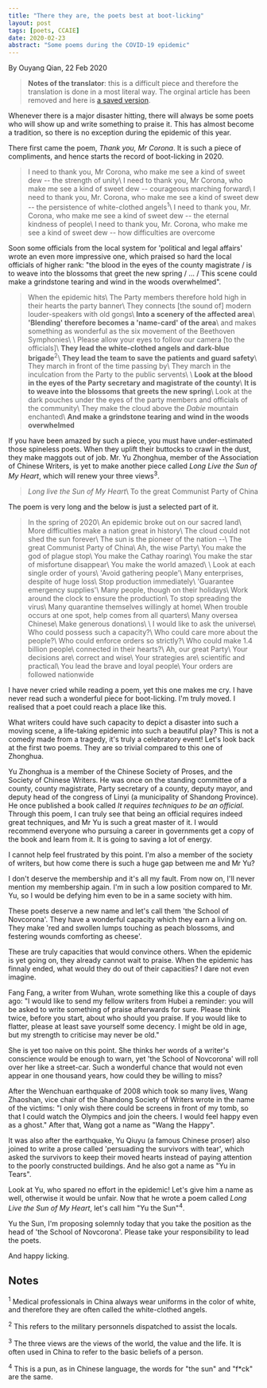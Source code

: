 ```yaml
---
title: "There they are, the poets best at boot-licking"
layout: post
tags: [poets, CCAIE]
date: 2020-02-23
abstract: "Some poems during the COVID-19 epidemic"
---
```


By Ouyang Qian, 22 Feb 2020

> **Notes of the translator**: this is a difficult piece and therefore the translation is done in a most literal way. The orginal article has been removed and here is [a saved version](/assets/files/school_of_novcorona.pdf).

Whenever there is a major disaster hitting, there will always be some poets who will show up and write something to praise it. This has almost become a tradition, so there is no exception during the epidemic of this year. 

There first came the poem, _Thank you, Mr Corona_. It is such a piece of compliments, and hence starts the record of boot-licking in 2020.

> I need to thank you, Mr Corona, who make me see a kind of sweet dew -- the strength of unity\\
> I need to thank you, Mr Corona, who make me see a kind of sweet dew -- courageous marching forward\\
> I need to thank you, Mr. Corona, who make me see a kind of sweet dew -- the persistence of white-clothed angels<sup>1</sup>\\
> I need to thank you, Mr. Corona, who make me see a kind of sweet dew -- the eternal kindness of people\\
> I need to thank you, Mr. Corona, who make me see a kind of sweet dew -- how difficulties are overcome

Soon some officials from the local system for 'political and legal affairs' wrote an even more impressive one, which praised so hard the local officials of higher rank: "the blood in the eyes of the county magistrate / is to weave into the blossoms that greet the new spring / ... / This scene could make a grindstone tearing and wind in the woods overwhelmed".

> When the epidemic hits\\
> The Party members therefore hold high in their hearts the party banner\\
> They connects [the sound of] modern louder-speakers with old gongs\\
> **Into a scenery of the affected area**\\
> **'Blending' therefore becomes a 'name-card' of the area**\\
> and makes something as wonderful as the six movement of the Beethoven Symphonies\\
>  \\
> Please allow your eyes to follow our camera [to the officials]\\
> **They lead the white-clothed angels and dark-blue brigade**<sup>2</sup>\\
> **They lead the team to save the patients and guard safety**\\
> They march in front of the time passing by\\
> They march in the inculcation from the Party to the public servents\\
>  \\
> **Look at the blood in the eyes of the Party secretary and magistrate of the county**\\
> **It is to weave into the blossoms that greets the new spring**\\
> Look at the dark pouches under the eyes of the party members and officials of the community\\
> They make the cloud above the *Dabie* mountain enchanted\\
> **And make a grindstone tearing and wind in the woods overwhelmed**

If you have been amazed by such a piece, you must have under-estimated those spineless poets. When they uplift their buttocks to crawl in the dust, they make maggots out of job. Mr. Yu Zhonghua, member of the Association of Chinese Writers, is yet to make another piece called _Long Live the Sun of My Heart_, which will renew your three views<sup>3</sup>.

> _Long live the Sun of My Heart_\\
> To the great Communist Party of China

The poem is very long and the below is just a selected part of it.

> In the spring of 2020\\
> An epidemic broke out on our sacred land\\
> More difficulties make a nation great in history\\
> The cloud could not shed the sun forever\\
> The sun is the pioneer of the nation --\\
> The great Communist Party of China\\
> Ah, the wise Party\\
> You make the god of plague stop\\
> You make the Cathay roaring\\
> You make the star of misfortune disappear\\
> You make the world amazed\\
>  \\
> Look at each single order of yours\\
> 'Avoid gathering people'\\
> Many enterprises, despite of huge loss\\
> Stop production immediately\\
> 'Guarantee emergency supplies'\\
> Many people, though on their holidays\\
> Work around the clock to ensure the production\\
> To stop spreading the virus\\
> Many quarantine themselves willingly at home\\
> When trouble occurs at one spot, help comes from all quarters\\
> Many oversea Chinese\\
> Make generous donations\\
>  \\
> I would like to ask the universe\\
> Who could possess such a capacity?\\
> Who could care more about the people?\\
> Who could enforce orders so strictly?\\
> Who could make 1.4 billion people\\
> connected in their hearts?\\
> Ah, our great Party\\
> Your decisions are\\
> correct and wise\\
> Your strategies are\\
> scientific and practical\\
> You lead the brave and loyal people\\
> Your orders are followed nationwide

I have never cried while reading a poem, yet this one makes me cry. I have never read such a wonderful piece for boot-licking. I'm truly moved. I realised that a poet could reach a place like this.

What writers could have such capacity to depict a disaster into such a moving scene, a life-taking epidemic into such a beautiful play? This is not a comedy made from a tragedy, it's truly a celebratory event! Let's look back at the first two poems. They are so trivial compared to this one of Zhonghua.

Yu Zhonghua is a member of the Chinese Society of Proses, and the Society of Chinese Writers. He was once on the standing committee of a county, county magistrate, Party secretary of a county, deputy mayor, and deputy head of the congress of Linyi (a municipality of Shandong Province). He once published a book called _It requires techniques to be an official_. Through this poem, I can truly see that being an official requires indeed great techniques, and Mr Yu is such a great master of it. I would recommend everyone who pursuing a career in governments get a copy of the book and learn from it. It is going to saving a lot of energy.

I cannot help feel frustrated by this point. I'm also a member of the society of writers, but how come there is such a huge gap between me and Mr Yu?

I don't deserve the membership and it's all my fault. From now on, I'll never mention my membership again. I'm in such a low position compared to Mr. Yu, so I would be defying him even to be in a same society with him.

These poets deserve a new name and let's call them 'the School of Novcorona'. They have a wonderful capacity which they earn a living on. They make 'red and swollen lumps touching as peach blossoms, and festering wounds comforting as cheese'.

These are truly capacities that would convince others. When the epidemic is yet going on, they already cannot wait to praise. When the epidemic has finnaly ended, what would they do out of their capacities? I dare not even imagine.

Fang Fang, a writer from Wuhan, wrote something like this a couple of days ago: "I would like to send my fellow writers from Hubei a reminder: you will be asked to write something of praise afterwards for sure. Please think twice, before you start, about who should you praise. If you would like to flatter, please at least save yourself some decency. I might be old in age, but my strength to criticise may never be old."

She is yet too naive on this point. She thinks her words of a writer's conscience would be enough to warn, yet 'the School of Novcorona' will roll over her like a street-car. Such a wonderful chance that would not even appear in one thousand years, how could they be willing to miss?

After the Wenchuan earthquake of 2008 which took so many lives, Wang Zhaoshan, vice chair of the Shandong Society of Writers wrote in the name of the victims: "I only wish there could be screens in front of my tomb, so that I could watch the Olympics and join the cheers. I would feel happy even as a ghost." After that, Wang got a name as "Wang the Happy".

It was also after the earthquake, Yu Qiuyu (a famous Chinese proser) also joined to write a prose called 'persuading the survivors with tear', which asked the survivors to keep their moved hearts instead of paying attention to the poorly constructed buildings. And he also got a name as "Yu in Tears".

Look at Yu, who spared no effort in the epidemic! Let's give him a name as well, otherwise it would be unfair. Now that he wrote a poem called _Long Live the Sun of My Heart_, let's call him "Yu the Sun"<sup>4</sup>. 

Yu the Sun, I'm proposing solemnly today that you take the position as the head of 'the School of Novcorona'. Please take your responsibility to lead the poets.

And happy licking.

## Notes

<sup>1</sup> Medical professionals in China always wear uniforms in the color of white, and therefore they are often called the white-clothed angels.

<sup>2</sup> This refers to the military personnels dispatched to assist the locals.

<sup>3</sup> The three views are the views of the world, the value and the life. It is often used in China to refer to the basic beliefs of a person.

<sup>4</sup> This is a pun, as in Chinese language, the words for "the sun" and "f*ck" are the same.
